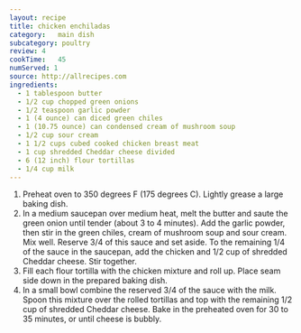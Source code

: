 ```yaml
---
layout: recipe
title: chicken enchiladas
category:	main dish					
subcategory: poultry						
review:	4				
cookTime:	45	
numServed: 1							
source:	http://allrecipes.com  		
ingredients:
  - 1 tablespoon butter
  - 1/2 cup chopped green onions
  - 1/2 teaspoon garlic powder
  - 1 (4 ounce) can diced green chiles
  - 1 (10.75 ounce) can condensed cream of mushroom soup
  - 1/2 cup sour cream
  - 1 1/2 cups cubed cooked chicken breast meat
  - 1 cup shredded Cheddar cheese divided
  - 6 (12 inch) flour tortillas
  - 1/4 cup milk	
---
```


1. Preheat oven to 350 degrees F (175 degrees C). Lightly grease a large baking dish.
2. In a medium saucepan over medium heat, melt the butter and saute the green onion until tender (about 3 to 4 minutes). Add the garlic powder, then stir in the green chiles, cream of mushroom soup and sour cream. Mix well. Reserve 3/4 of this sauce and set aside. To the remaining 1/4 of the sauce in the saucepan, add the chicken and 1/2 cup of shredded Cheddar cheese. Stir together.
3. Fill each flour tortilla with the chicken mixture and roll up. Place seam side down in the prepared baking dish.
4. In a small bowl combine the reserved 3/4 of the sauce with the milk. Spoon this mixture over the rolled tortillas and top with the remaining 1/2 cup of shredded Cheddar cheese. Bake in the preheated oven for 30 to 35 minutes, or until cheese is bubbly.
